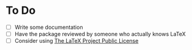 # To Do

- [ ] Write some documentation
- [ ] Have the package reviewed by someone who actually knows LaTeX
- [ ] Consider using [The LaTeX Project Public License](http://www.latex-project.org/lppl.txt)
